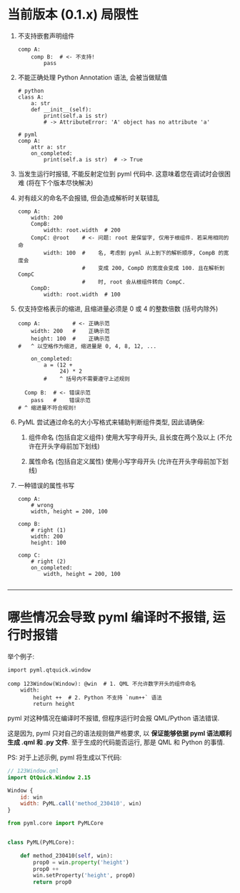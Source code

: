 # 当前版本 (0.1.x) 局限性

1. 不支持嵌套声明组件

    ```
    comp A:
        comp B:  # <- 不支持!
            pass
    ```

2. 不能正确处理 Python Annotation 语法, 会被当做赋值

    ```
    # python
    class A:
        a: str
        def __init__(self):
            print(self.a is str)
            # -> AttributeError: 'A' object has no attribute 'a'
    
    # pyml
    comp A:
        attr a: str
        on_completed:
            print(self.a is str)  # -> True
    
    ```

3. 当发生运行时报错, 不能反射定位到 pyml 代码中. 这意味着您在调试时会很困难 (将在下个版本尽快解决)

4. 对有歧义的命名不会报错, 但会造成解析时关联错乱

    ```
    comp A:
        width: 200
        CompB:
            width: root.width  # 200
        CompC: @root    # <- 问题: root 是保留字, 仅用于根组件. 若采用相同的命
            width: 100  #    名, 考虑到 pyml 从上到下的解析顺序, CompB 的宽度会
                        #    变成 200, CompD 的宽度会变成 100. 且在解析到 CompC 
                        #    时, root 会从根组件转向 CompC.
        CompD:
            width: root.width  # 100
    ```

5. 仅支持空格表示的缩进, 且缩进量必须是 0 或 4 的整数倍数 (括号内除外)

    ```
    comp A:          # <- 正确示范
        width: 200   #    正确示范
        height: 100  #    正确示范
    #   ^ 以空格作为缩进, 缩进量是 0, 4, 8, 12, ...
    
        on_completed:
            a = (12 + 
                 24) * 2
            #    ^ 括号内不需要遵守上述规则
   
      Comp B:  # <- 错误示范
        pass   #    错误示范
    # ^ 缩进量不符合规则!

    ```

6. PyML 尝试通过命名的大小写格式来辅助判断组件类型, 因此请确保:

    1. 组件命名 (包括自定义组件) 使用大写字母开头, 且长度在两个及以上 (不允许在开头字母前加下划线)
    
    2. 属性命名 (包括自定义属性) 使用小写字母开头 (允许在开头字母前加下划线)

7. 一种错误的属性书写

    ```
    comp A:
        # wrong
        width, height = 200, 100
    
    comp B:
        # right (1)
        width: 200
        height: 100
   
    comp C:
        # right (2)
        on_completed:
            width, height = 200, 100
        
    ```

--------------------------------------------------------------------------------

# 哪些情况会导致 pyml 编译时不报错, 运行时报错

举个例子:

```pyml
import pyml.qtquick.window

comp 123Window(Window): @win  # 1. QML 不允许数字开头的组件命名
    width:
        height ++  # 2. Python 不支持 `num++` 语法
        return height

```

pyml 对这种情况在编译时不报错, 但程序运行时会报 QML/Python 语法错误.

这是因为, pyml 只对自己的语法规则做严格要求, 以 **保证能够依据 pyml 语法顺利生成 .qml 和 .py 文件**. 至于生成的代码能否运行, 那是 QML 和 Python 的事情.

PS: 对于上述示例, pyml 将生成以下代码:

```qml
// 123Window.qml
import QtQuick.Window 2.15

Window {
    id: win
    width: PyML.call('method_230410', win)
}

```

```python
from pyml.core import PyMLCore


class PyML(PyMLCore):
    
    def method_230410(self, win):
        prop0 = win.property('height')
        prop0 ++
        win.setProperty('height', prop0)
        return prop0

```
